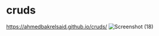 # cruds
https://ahmedbakrelsaid.github.io/cruds/
![Screenshot (18)](https://user-images.githubusercontent.com/110904019/198328734-33c6ff30-1968-4252-8413-55a8ad5b4e55.png)
